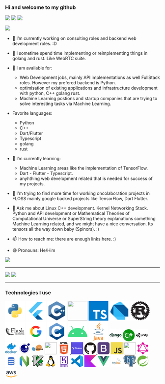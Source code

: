 ### Hi and welcome to my github
[<img src="https://img.shields.io/badge/DEV-DEV-lightgrey" />](https://dev.to/markoshiva/) [<img src="https://img.shields.io/badge/hackerrank.com-profile-brightgreen" />](https://www.hackerrank.com/in1t3r) [<img src="https://img.shields.io/badge/codingame.com-profile-green" />](https://www.codingame.com/profile/62fcb34cd0172c7f844a390d1841f5581500133)


[<img src="https://img.shields.io/badge/linkedin-profile-lightgrey" />](https://www.linkedin.com/in/markoshivapavlovic/)

<!--
**MarkoShiva/MarkoShiva** is a ✨ _special_ ✨ repository because its `README.md` (this file) appears on your GitHub profile.
Here are some ideas to get you started:

- 🔭 I’m currently working on ...
- 🌱 I’m currently learning ...
- 👯 I’m looking to collaborate on ...
- 🤔 I’m looking for help with ...
- 💬 Ask me about ...
- 📫 How to reach me: ...
- 😄 Pronouns: ...
-->

- 🔭 I’m currently working on consulting roles and backend web development roles. :D
- 🔭 I sometime spend time implementing or reimplementing things in golang and rust. Like WebRTC suite.
- 🔭 I am available for:
  - Web Development jobs, mainly API implementations as well FullStack roles. However my prefered backend is Python.
  - optimisation of existing applications and infrastructure development with python, C++ golang rust. 
  - Machine Learning postions and startup companies that are trying to solve interesting tasks via Machine Learning. 
 
- Favorite languages:
  - Python
  - C++ 
  - Dart/Flutter
  - Typescript
  - golang
  - rust 
- 🌱 I’m currently learning:
  - Machine Learning areas like the implementation of TensorFlow. 
  - Dart - Flutter - Typescript. 
  - anyhthing web development related that is needed for success of my projects.
 
- 👯 I'm trying to find more time for working oncolaboration projects in FLOSS mainly google backed projects like TensorFlow, Dart Flutter. 
- 💬 Ask me about Linux C++ development. Kernel Networking Stack. Python and API development or Mathematical Theories of Computational Universe or SuperString theory explanations something Machine Learning related, and we might have a nice conversation. Its tensors all the way down baby (Spinors). :)

- 📫 How to reach me: there are enough links here. :)

- 😄 Pronouns: He/Him


![](https://komarev.com/ghpvc/?username=MarkoShiva&color=green&label=Profile+Views+since+09.2020&style=flat)

---
<p>
<img valign="top-left" src="https://github-readme-stats.vercel.app/api?username=MarkoShiva&show_icons=true&count_private=true&count_org=true&theme=vue-dark" />
<img valign="top-right" src="https://github-readme-stats.vercel.app/api/top-langs/?username=MarkoShiva&theme=vue-dark&langs_count=6&layout=compact" />
</p>

---
<h3 align="left">Technologies I use</h3>
<p align="left">
<a href="https://github.com/topics/python"><img height="64" width="64" src="https://raw.githubusercontent.com/github/explore/80688e429a7d4ef2fca1e82350fe8e3517d3494d/topics/python/python.png" /></a>
 <a href="https://github.com/topics/flutter"><img height="64" width="64" src="https://raw.githubusercontent.com/github/explore/80688e429a7d4ef2fca1e82350fe8e3517d3494d/topics/flutter/flutter.png" /></a>
<a href="https://github.com/topics/cpp"><img height="64" width="64" src="https://raw.githubusercontent.com/github/explore/80688e429a7d4ef2fca1e82350fe8e3517d3494d/topics/cpp/cpp.png" /></a>
<a href="https://github.com/topics/fast-api"><img height="64" width="64" src="https://cdn.worldvectorlogo.com/logos/fastapi-1.svg" /></a>
<a href="https://github.com/topics/typescript"><img height="64" width="64" src="https://raw.githubusercontent.com/github/explore/80688e429a7d4ef2fca1e82350fe8e3517d3494d/topics/typescript/typescript.png" /></a>
<a href="https://github.com/topics/dart"><img height="64" width="64" src="https://raw.githubusercontent.com/github/explore/80688e429a7d4ef2fca1e82350fe8e3517d3494d/topics/dart/dart.png" /></a>
<a href="https://github.com/topics/rust"><img height="64" width="64" src="https://raw.githubusercontent.com/github/explore/80688e429a7d4ef2fca1e82350fe8e3517d3494d/topics/rust/rust.png" /></a>
<a href="https://github.com/topics/flask"><img height="64" width="64" src="https://raw.githubusercontent.com/github/explore/80688e429a7d4ef2fca1e82350fe8e3517d3494d/topics/flask/flask.png" /></a>
<a href="https://github.com/topics/google"><img height="64" width="64" src="https://raw.githubusercontent.com/github/explore/80688e429a7d4ef2fca1e82350fe8e3517d3494d/topics/google/google.png" /></a>
  <a href="https://github.com/topics/c"><img height="64" width="64" src="https://raw.githubusercontent.com/github/explore/80688e429a7d4ef2fca1e82350fe8e3517d3494d/topics/c/c.png" /></a>
<a href="https://github.com/topics/edgejs"><img height="64" width="64" src="https://raw.githubusercontent.com/github/explore/80688e429a7d4ef2fca1e82350fe8e3517d3494d/topics/android/android.png" /></a>
<a href="https://github.com/topics/java"><img height="64" width="64" src="https://raw.githubusercontent.com/github/explore/80688e429a7d4ef2fca1e82350fe8e3517d3494d/topics/java/java.png" /></a>
<a href="https://github.com/topics/django"> <img height="39" width="39" src="https://raw.githubusercontent.com/github/explore/80688e429a7d4ef2fca1e82350fe8e3517d3494d/topics/django/django.png" /></a>
<a href="https://github.com/topics/csharp"><img height="39" width="39" src="https://raw.githubusercontent.com/github/explore/80688e429a7d4ef2fca1e82350fe8e3517d3494d/topics/csharp/csharp.png" /></a>
<a href="https://github.com/topics/unity"><img height="39" width="39" src="https://raw.githubusercontent.com/github/explore/80688e429a7d4ef2fca1e82350fe8e3517d3494d/topics/unity/unity.png" /></a>
<a href="https://github.com/topics/docker"><img height="39" width="39" src="https://raw.githubusercontent.com/github/explore/80688e429a7d4ef2fca1e82350fe8e3517d3494d/topics/docker/docker.png" /></a>
<a href="https://github.com/topics/lua"><img height="39" width="39" src="https://raw.githubusercontent.com/github/explore/80688e429a7d4ef2fca1e82350fe8e3517d3494d/topics/lua/lua.png" /></a>
<a href="https://github.com/topics/scikit-learn"><img height="39" width="39" src="https://raw.githubusercontent.com/github/explore/80688e429a7d4ef2fca1e82350fe8e3517d3494d/topics/scikit-learn/scikit-learn.png" /></a>
<a href="https://github.com/pytorch/pytorch"><img height="39" width="39" src="https://github.com/pytorch/pytorch/raw/master/docs/source/_static/img/pytorch-logo-flame.png" /></a>
<a href="https://github.com/topics/html"><img height="39" width="39" src="https://raw.githubusercontent.com/github/explore/80688e429a7d4ef2fca1e82350fe8e3517d3494d/topics/html/html.png" />  
<a href="https://github.com/topics/terraform"><img height="39" width="39" src="https://raw.githubusercontent.com/github/explore/80688e429a7d4ef2fca1e82350fe8e3517d3494d/topics/terraform/terraform.png" />
<a href="https://github.com/topics/github-api"><img height="39" width="39" src="https://raw.githubusercontent.com/github/explore/80688e429a7d4ef2fca1e82350fe8e3517d3494d/topics/github-api/github-api.png" />
<a href="https://github.com/topics/bootstrap"><img height="39" width="39" src="https://raw.githubusercontent.com/github/explore/80688e429a7d4ef2fca1e82350fe8e3517d3494d/topics/bootstrap/bootstrap.png" /></a>
<a href="https://github.com/topics/javascript"><img height="39" width="39" src="https://raw.githubusercontent.com/github/explore/80688e429a7d4ef2fca1e82350fe8e3517d3494d/topics/javascript/javascript.png" /></a>
<a href="https://github.com/topics/rest-api"><img height="39" width="39" src="https://www.sovereignconsult.com/wp-content/uploads/2020/03/RestApi.png" /></a>
<a href="https://github.com/topics/graphql"><img height="39" width="39" src="https://raw.githubusercontent.com/github/explore/80688e429a7d4ef2fca1e82350fe8e3517d3494d/topics/graphql/graphql.png" /></a>
<a href="https://github.com/topics/sql"><img height="39" width="39" src="https://raw.githubusercontent.com/github/explore/80688e429a7d4ef2fca1e82350fe8e3517d3494d/topics/sql/sql.png" /></a>
<a href="https://github.com/topics/neovim"><img height="39" width="39" src="https://raw.githubusercontent.com/github/explore/26674e638508ac4a4e113ee32d6755ebfa000569/topics/neovim/neovim.png" /></a>
<a href="https://github.com/topics/vim"><img height="39" width="39" src="https://raw.githubusercontent.com/github/explore/80688e429a7d4ef2fca1e82350fe8e3517d3494d/topics/vim/vim.png" /></a>
<a href="https://github.com/topics/linux"><img height="39" width="39" src="https://raw.githubusercontent.com/github/explore/80688e429a7d4ef2fca1e82350fe8e3517d3494d/topics/linux/linux.png" /></a>
<a href="https://github.com/topics/heroku"><img height="39" width="39" src="https://raw.githubusercontent.com/github/explore/cb661bc288627f05a5ac4187b00495fd8048c9fa/topics/heroku/heroku.png" /></a>
<a href="https://github.com/topics//visual-studio-code"><img height="39" width="39" src="https://raw.githubusercontent.com/github/explore/80688e429a7d4ef2fca1e82350fe8e3517d3494d/topics/visual-studio-code//visual-studio-code.png" /></a>
<a href="https://github.com/topics/kotlin"><img height="39" width="39" src="https://raw.githubusercontent.com/github/explore/80688e429a7d4ef2fca1e82350fe8e3517d3494d/topics/kotlin/kotlin.png" /></a>
<a href="https://github.com/topics/vue"><img height="39" width="39" src="https://raw.githubusercontent.com/github/explore/80688e429a7d4ef2fca1e82350fe8e3517d3494d/topics/vue/vue.png" /></a> 
<a href="https://github.com/topics/mysql"><img height="39" width="39" src="https://raw.githubusercontent.com/github/explore/80688e429a7d4ef2fca1e82350fe8e3517d3494d/topics/mysql/mysql.png" /></a>
<a href="https://github.com/topics/postgresql"><img height="39" width="39" src="https://raw.githubusercontent.com/github/explore/80688e429a7d4ef2fca1e82350fe8e3517d3494d/topics/postgresql/postgresql.png" /></a>
<a href="https://github.com/topics/spring-boot"><img height="39" width="39" src="https://raw.githubusercontent.com/github/explore/80688e429a7d4ef2fca1e82350fe8e3517d3494d/topics/spring-boot/spring-boot.png" /></a>
<a href="https://github.com/topics/aws"><img height="39" width="39" src="https://raw.githubusercontent.com/github/explore/80688e429a7d4ef2fca1e82350fe8e3517d3494d/topics/aws/aws.png" /></a>
</p>
